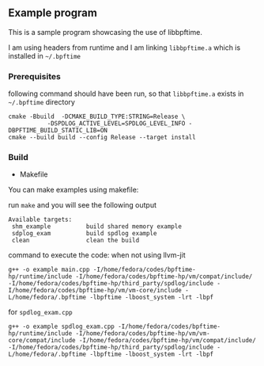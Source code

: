 ## Example program

This is a sample program showcasing the use of libbpftime.

I am using headers from runtime and I am linking `libbpftime.a` which is installed in `~/.bpftime`


### Prerequisites

following command should have been run, so that `libbpftime.a` exists in `~/.bpftime` directory

```shell
cmake -Bbuild  -DCMAKE_BUILD_TYPE:STRING=Release \
           -DSPDLOG_ACTIVE_LEVEL=SPDLOG_LEVEL_INFO -DBPFTIME_BUILD_STATIC_LIB=ON
cmake --build build --config Release --target install
```


### Build

- Makefile

You can make examples using makefile:

run `make` and you will see the following output

```shell
Available targets:
 shm_example          build shared memory example
 sdplog_exam          build spdlog example
 clean                clean the build
```

command to execute the code:
when not using llvm-jit
```shell
g++ -o example main.cpp -I/home/fedora/codes/bpftime-hp/runtime/include -I/home/fedora/codes/bpftime-hp/vm/compat/include/ -I/home/fedora/codes/bpftime-hp/third_party/spdlog/include -I/home/fedora/codes/bpftime-hp/vm/vm-core/include -L/home/fedora/.bpftime -lbpftime -lboost_system -lrt -lbpf
```

for `spdlog_exam.cpp`
```shell
g++ -o example spdlog_exam.cpp -I/home/fedora/codes/bpftime-hp/runtime/include -I/home/fedora/codes/bpftime-hp/vm/vm-core/compat/include -I/home/fedora/codes/bpftime-hp/vm/compat/include/ -I/home/fedora/codes/bpftime-hp/third_party/spdlog/include -L/home/fedora/.bpftime -lbpftime -lboost_system -lrt -lbpf
```